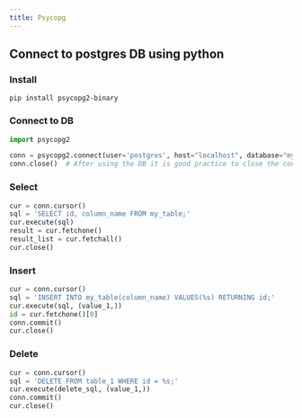```yaml
---
title: Psycopg
---
```


## Connect to postgres DB using python

### Install

```shell
pip install psycopg2-binary
```

### Connect to DB

```python
import psycopg2

conn = psycopg2.connect(user='postgres', host="localhost", database="mydb")
conn.close()  # After using the DB it is good practice to close the connection
```

### Select

```python
cur = conn.cursor()
sql = 'SELECT id, column_name FROM my_table;'
cur.execute(sql)
result = cur.fetchone()
result_list = cur.fetchall()
cur.close()
```

### Insert

```python
cur = conn.cursor()
sql = 'INSERT INTO my_table(column_name) VALUES(%s) RETURNING id;'
cur.execute(sql, (value_1,))
id = cur.fetchone()[0]
conn.commit()
cur.close()
```

### Delete

```python
cur = conn.cursor()
sql = 'DELETE FROM table_1 WHERE id = %s;'
cur.execute(delete_sql, (value_1,))
conn.commit()
cur.close()
```
